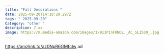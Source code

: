 ```yaml
---
title: "Fall Decorations "
date: 2025-09-20T14:18:20.297Z
tags: " 2025-09-20"
Category: "other "
description: 7.xx
image: https://m.media-amazon.com/images/I/911P1nFKNDL._AC_SL1500_.jpg
---
```

https://amzlink.to/az0NpR6GMfclw  ad